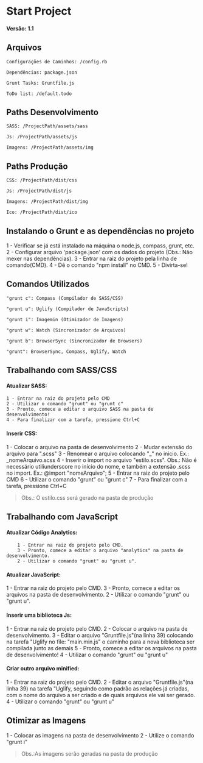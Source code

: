 <h1>Start Project</h1>
<h4>Versão: 1.1</h4>

<h2>Arquivos</h2>
<pre lang="shell"><code>Configurações de Caminhos: /config.rb</code></pre>
<pre lang="shell"><code>Dependências: package.json</code></pre>
<pre lang="shell"><code>Grunt Tasks: Gruntfile.js</code></pre>
<pre lang="shell"><code>ToDo list: /default.todo</code></pre>

<h2>Paths Desenvolvimento</h2>
<pre lang="shell"><code>SASS: /ProjectPath/assets/sass</code></pre>
<pre lang="shell"><code>Js: /ProjectPath/assets/js</code></pre>
<pre lang="shell"><code>Imagens: /ProjectPath/assets/img</code></pre>

<h2>Paths Produção</h2>
<pre lang="shell"><code>CSS: /ProjectPath/dist/css</code></pre>
<pre lang="shell"><code>Js: /ProjectPath/dist/js</code></pre>
<pre lang="shell"><code>Imagens: /ProjectPath/dist/img</code></pre>
<pre lang="shell"><code>Ico: /ProjectPath/dist/ico</code></pre>



<h2>Instalando o Grunt e as dependências no projeto</h2>
	1 - Verificar se já está instalado na máquina o node.js, compass, grunt, etc.
	2 - Configurar arquivo 'package.json' com os dados do projeto (Obs.: Não mexer nas dependências).
	3 - Entrar na raiz do projeto pela linha de comando(CMD).
	4 - Dê o comando "npm install" no CMD.
	5 - Divirta-se!


<h2>Comandos Utilizados</h2>
<pre lang="shell"><code>"grunt c": Compass (Compilador de SASS/CSS)</code></pre>
<pre lang="shell"><code>"grunt u": Uglify (Compilador de JavaScripts)</code></pre>
<pre lang="shell"><code>"grunt i": Imagemin (Otimizador de Imagens)</code></pre>
<pre lang="shell"><code>"grunt w": Watch (Sincronizador de Arquivos)</code></pre>
<pre lang="shell"><code>"grunt b": BrowserSync (Sincronizador de Browsers)</code></pre>
<pre lang="shell"><code>"grunt": BrowserSync, Compass, Uglify, Watch</code></pre>


<h2>Trabalhando com SASS/CSS</h2>
<h4>Atualizar SASS:</h4>

	1 - Entrar na raiz do projeto pelo CMD
	2 - Utilizar o comando "grunt" ou "grunt c"
	3 - Pronto, comece a editar o arquivo SASS na pasta de desenvolvimento!
	4 - Para finalizar com a tarefa, pressione Ctrl+C
	
<h4>Inserir CSS:</h4>
	1 - Colocar o arquivo na pasta de desenvolvimento
	2 - Mudar extensão do arquivo para ".scss"
	3 - Renomear o arquivo colocando "_" no inicio. Ex.: _nomeArquivo.scss
	4 - Inserir o import no arquivo "estilo.scss". Obs.: Não é necessário utiliunderscore no início do nome, e também a extensão .scss no import. Ex.: @import "nomeArquivo";
	5 - Entrar na raiz do projeto pelo CMD
	6 - Utilizar o comando "grunt" ou "grunt c"
	7 - Para finalizar com a tarefa, pressione Ctrl+C

<blockquote><p>Obs.: O estilo.css será gerado na pasta de produção</p></blockquote>


<h2>Trabalhando com JavaScript</h2>
<h4>Atualizar Código Analytics:</h4>

		1 - Entrar na raiz do projeto pelo CMD.
		3 - Pronto, comece a editar o arquivo "analytics" na pasta de desenvolvimento.
		2 - Utilizar o comando "grunt" ou "grunt u".
<h4>Atualizar JavaScript:</h4>
		1 - Entrar na raiz do projeto pelo CMD.
		3 - Pronto, comece a editar os arquivos na pasta de desenvolvimento.
		2 - Utilizar o comando "grunt" ou "grunt u".
<h4>Inserir uma biblioteca Js:</h4>
		1 - Entrar na raiz do projeto pelo CMD.
		2 - Colocar o arquivo na pasta de desenvolvimento.
		3 - Editar o arquivo "Gruntfile.js"(na linha 39) colocando na tarefa "Uglify no file: "main.min.js" o caminho para a nova biblioteca ser compilada junto as demais
		5 - Pronto, comece a editar os arquivos na pasta de desenvolvimento!
		4 - Utilizar o comando "grunt" ou "grunt u"
<h4>Criar outro arquivo minified:</h4>
		1 - Entrar na raiz do projeto pelo CMD.
		2 - Editar o arquivo "Gruntfile.js"(na linha 39) na tarefa "Uglify, seguindo como padrão as relações já criadas, com o nome do arquivo a ser criado e de quais arquivos ele vai ser gerado.
		4 - Utilizar o comando "grunt" ou "grunt u"


<h2>Otimizar as Imagens</h2>
	1 - Colocar as imagens na pasta de desenvolvimento
	2 - Utilize o comando "grunt i"
	
<blockquote>Obs.:As imagens serão geradas na pasta de produção</blockquote>